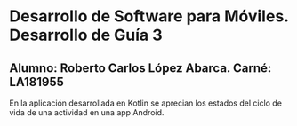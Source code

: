 # Desarrollo de Software para Móviles. Desarrollo de Guía 3
## Alumno: Roberto Carlos López Abarca. Carné: LA181955

En la aplicación desarrollada en Kotlin se aprecian los estados del ciclo de vida de una actividad en una app Android.
